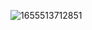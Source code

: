 ![1655513712851](https://user-images.githubusercontent.com/68007558/174416240-1ebd5960-e741-44b9-83cf-0351e6c8be36.png)


